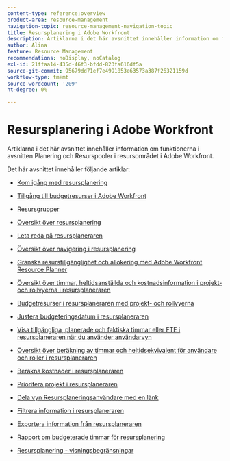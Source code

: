```yaml
---
content-type: reference;overview
product-area: resource-management
navigation-topic: resource-management-navigation-topic
title: Resursplanering i Adobe Workfront
description: Artiklarna i det här avsnittet innehåller information om funktionerna i avsnitten Planering och Resurspooler i resursområdet i Adobe Workfront.
author: Alina
feature: Resource Management
recommendations: noDisplay, noCatalog
exl-id: 21ffaa14-435d-46f3-bfdd-823fa616df5a
source-git-commit: 95679dd71ef7e4991853e63573a387f26321159d
workflow-type: tm+mt
source-wordcount: '209'
ht-degree: 0%

---
```


# Resursplanering i Adobe Workfront

Artiklarna i det här avsnittet innehåller information om funktionerna i avsnitten Planering och Resurspooler i resursområdet i Adobe Workfront.

Det här avsnittet innehåller följande artiklar:

* [Kom igång med resursplanering](../../resource-mgmt/resource-planning/get-started-resource-planning.md)
* [Tillgång till budgetresurser i Adobe Workfront](../../resource-mgmt/resource-planning/access-needed-to-budget-resources.md)
* [Resursgrupper](../../resource-mgmt/resource-planning/resource-pools/resource-pools.md)
* [Översikt över resursplanering](../../resource-mgmt/resource-planning/get-started-resource-planner.md)
* [Leta reda på resursplaneraren](../../resource-mgmt/resource-planning/locate-resource-planner.md)
* [Översikt över navigering i resursplanering](../../resource-mgmt/resource-planning/resource-planner-navigation.md)
* [Granska resurstillgänglighet och allokering med Adobe Workfront Resource Planner](../../resource-mgmt/resource-planning/resource-availability-allocation-resource-planner.md)
* [Översikt över timmar, heltidsanställda och kostnadsinformation i projekt- och rollvyerna i resursplaneraren](../../resource-mgmt/resource-planning/overview-of-planner-hour-fte-cost-information-in-role-project-views.md)
* [Budgetresurser i resursplaneraren med projekt- och rollvyerna](../../resource-mgmt/resource-planning/budget-resources-project-role-views-resource-planner.md)
* [Justera budgeteringsdatum i resursplaneraren](../../resource-mgmt/resource-planning/adjust-budgeting-dates.md)
* [Visa tillgängliga, planerade och faktiska timmar eller FTE i resursplaneraren när du använder användarvyn](../../resource-mgmt/resource-planning/view-hours-fte-user-view-resource-planner.md)
* [Översikt över beräkning av timmar och heltidsekvivalent för användare och roller i resursplaneraren](../../resource-mgmt/resource-planning/calculate-hours-fte-for-users-roles-resource-planner.md)
* [Beräkna kostnader i resursplaneraren](../../resource-mgmt/resource-planning/calculate-costs-resource-planner.md)
* [Prioritera projekt i resursplaneraren](../../resource-mgmt/resource-planning/prioritize-projects-resource-planner.md)
* [Dela vyn Resursplaneringsanvändare med en länk](../../resource-mgmt/resource-planning/share-resource-planner-with-link.md)
* [Filtrera information i resursplaneraren](../../resource-mgmt/resource-planning/filter-resource-planner.md)
* [Exportera information från resursplaneraren](../../resource-mgmt/resource-planning/export-resource-planner.md)
* [Rapport om budgeterade timmar för resursplanering](../../resource-mgmt/resource-planning/report-on-budgeted-hours.md)
* [Resursplanering - visningsbegränsningar](../../resource-mgmt/resource-planning/resource-planner-display-limitations.md)

  <!--
  <li data-mc-conditions="QuicksilverOrClassic.Draft mode"><a href="../../resource-mgmt/resource-planning/track-user-utilization.md" class="MCXref xref" xrefformat="{para}">Track User Utilization information</a> </li>
  -->

  <!--
  <li data-mc-conditions="QuicksilverOrClassic.Draft mode"><a href="../../resource-mgmt/resource-planning/budget-by-project-resource-planner-d.md" class="MCXref xref" xrefformat="{para}">Budget resources by project in the Resource Planner</a> </li>
  -->

  <!--
  <li data-mc-conditions="QuicksilverOrClassic.Draft mode"><a href="../../resource-mgmt/resource-planning/budget-by-role-resource-planner-d.md" class="MCXref xref" xrefformat="{para}">Budget resources by role in the Resource Planner </a> </li>
  -->

  <!--
  <li data-mc-conditions="QuicksilverOrClassic.Draft mode"><a href="../../resource-mgmt/resource-planning/view-projects-roles-users-resource-planner.md" class="MCXref xref" xrefformat="{para}">View projects, roles, and users using the Resource Planner</a> </li>
  -->

  <!--
  <li data-mc-conditions="QuicksilverOrClassic.Draft mode"><a href="../../resource-mgmt/resource-planning/manage-resource-planner-d.md" class="MCXref xref" xrefformat="{para}">Manage resources in the Resource Planner</a> </li>
  -->

  <!--
  <li data-mc-conditions="QuicksilverOrClassic.Draft mode"><a href="../../resource-mgmt/resource-planning/resource-planner-overview-d.md" class="MCXref xref" xrefformat="{para}">Overview of the areas of the Resource Planner</a> </li>
  -->
